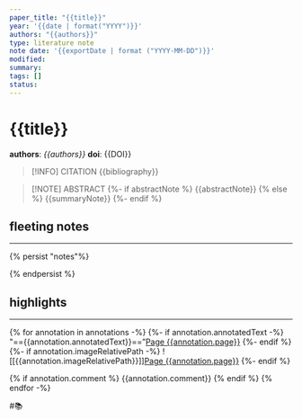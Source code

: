 ```yaml
---
paper_title: "{{title}}"
year: '{{date | format("YYYY")}}'
authors: "{{authors}}"
type: literature note
note date: '{{exportDate | format ("YYYY-MM-DD")}}'
modified: 
summary: 
tags: []
status:
---
```

# {{title}}
**authors**: *{{authors}}*
**doi**: {{DOI}}

> [!INFO] CITATION
> {{bibliography}}

> [!NOTE] ABSTRACT
> {%- if abstractNote %}
> {{abstractNote}} {% else %} {{summaryNote}}
> {%- endif %} 

## fleeting notes
---
{% persist  "notes"%} 


{% endpersist %} 
## highlights
---
{% for annotation in annotations -%} 
    {%- if annotation.annotatedText -%} 
    "=={{annotation.annotatedText}}==”[Page {{annotation.page}}](zotero://open-pdf/library/items/{{annotation.attachment.itemKey}}?page={{annotation.page}}&annotation={{annotation.id}}) 
    {%- endif %} 
    {%- if annotation.imageRelativePath -%}
    ![[{{annotation.imageRelativePath}}]][Page {{annotation.page}}](zotero://open-pdf/library/items/{{annotation.attachment.itemKey}}?page={{annotation.page}}&annotation={{annotation.id}}) 
    {%- endif %} 

{% if annotation.comment %} 
{{annotation.comment}} 
{% endif %} 
{% endfor -%}


#📚 